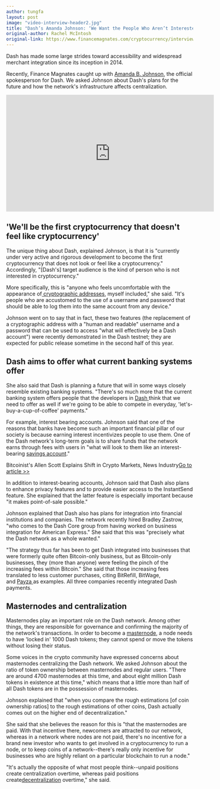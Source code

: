 ```yaml
---
author: tungfa
layout: post
image: "video-interview-header2.jpg"
title: "Dash’s Amanda Johnson: ‘We Want the People Who Aren’t Interested in Crypto’"
original-author: Rachel McIntosh
original-link: https://www.financemagnates.com/cryptocurrency/interview/dashs-amanda-johnson-want-people-arent-interested-crypto/
---
```



Dash has made some large strides toward accessibility and widespread merchant integration since its inception in 2014.

Recently, Finance Magnates caught up with [Amanda B. Johnson](https://www.financemagnates.com/cryptocurrency/interview/dashs-amanda-b-johnson-talks-future-cryptocurrency/), the official spokesperson for Dash. We asked Johnson about Dash's plans for the future and how the network's infrastructure affects centralization.

<iframe width="560" height="315" src="https://www.youtube.com/embed/869rPb3TQG4" frameborder="0" allow="autoplay; encrypted-media" allowfullscreen></iframe>

'We'll be the first cryptocurrency that doesn't feel like cryptocurrency'
-------------------------------------------------------------------------

The unique thing about Dash, explained Johnson, is that it is "currently under very active and rigorous development to become the first cryptocurrency that does not look or feel like a cryptocurrency." Accordingly, "[Dash's] target audience is the kind of person who is not interested in cryptocurrency."

More specifically, this is "anyone who feels uncomfortable with the appearance of[ cryptographic addresses](https://www.financemagnates.com/cryptocurrency/news/blockchain-warns-of-duplicate-bitcoin-addresses-on-android/), myself included," she said. "It's people who are accustomed to the use of a username and password that should be able to log them into the same account from any device."

Johnson went on to say that in fact, these two features (the replacement of a cryptographic address with a "human and readable" username and a password that can be used to access "what will effectively be a Dash account") were recently demonstrated in the Dash testnet; they are expected for public release sometime in the second half of this year.

Dash aims to offer what current banking systems offer
-----------------------------------------------------

She also said that Dash is planning a future that will in some ways closely resemble existing banking systems. "There's so much more that the current banking system offers people that the developers in [Dash ](https://www.financemagnates.com/cryptocurrency/news/dashs-12-2-software-upgrade-reduces-fees-increases-speed/)think that we need to offer as well if we're going to be able to compete in everyday, 'let's-buy-a-cup-of-coffee' payments."

For example, interest bearing accounts. Johnson said that one of the reasons that banks have become such an important financial pillar of our society is because earning interest incentivizes people to use them. One of the Dash network's long-term goals is to share funds that the network earns through fees with users in "what will look to them like an interest-bearing [savings account](https://www.financemagnates.com/cryptocurrency/news/stellar-envisioned-for-savings-accounts-for-unbanked-in-africa/)."


Bitcoinist's Allen Scott Explains Shift in Crypto Markets, News Industry[Go to article >>](https://www.financemagnates.com/thought-leadership/thought-leadershipbitcoinists-allen-scott-explains-shift-in-crypto-markets-news-industry/)

In addition to interest-bearing accounts, Johnson said that Dash also plans to enhance privacy features and to provide easier access to the InstantSend feature. She explained that the latter feature is especially important because "it makes point-of-sale possible."

Johnson explained that Dash also has plans for integration into financial institutions and companies. The network recently hired Bradley Zastrow, "who comes to the Dash Core group from having worked on business integration for American Express." She said that this was "precisely what the Dash network as a whole wanted."

"The strategy thus far has been to get Dash integrated into businesses that were formerly quite often Bitcoin-only business, but as Bitcoin-only businesses, they (more than anyone) were feeling the pinch of the increasing fees within Bitcoin." She said that those increasing fees translated to less customer purchases, citing BitRefill, BitWage, and [Payza ](https://www.financemagnates.com/cryptocurrency/exchange/payza-adds-50-bitcoin-alternatives-cryptocurrency-exchange/)as examples. All three companies recently integrated Dash payments.

Masternodes and centralization
------------------------------

Masternodes play an important role on the Dash network. Among other things, they are responsible for governance and confirming the majority of the network's transactions. In order to become a [masternode](https://www.financemagnates.com/cryptocurrency/innovation/dash-masternode-service-provider-node40-unveil-portfolio-insight-reports/), a node needs to have 'locked in' 1000 Dash tokens; they cannot spend or move the tokens without losing their status.

Some voices in the crypto community have expressed concerns about masternodes centralizing the Dash network. We asked Johnson about the ratio of token ownership between masternodes and regular users. "There are around 4700 masternodes at this time, and about eight million Dash tokens in existence at this time," which means that a little more than half of all Dash tokens are in the possession of masternodes.

Johnson explained that "when you compare the rough estimations [of coin ownership ratios] to the rough estimations of other coins, Dash actually comes out on the higher end of decentralization."

She said that she believes the reason for this is "that the masternodes are paid. With that incentive there, newcomers are attracted to our network, whereas in a network where nodes are not paid, there's no incentive for a brand new investor who wants to get involved in a cryptocurrency to run a node, or to keep coins of a network--there's really only incentive for businesses who are highly reliant on a particular blockchain to run a node."

"It's actually the opposite of what most people think--unpaid positions create centralization overtime, whereas paid positions create[decentralization](https://www.financemagnates.com/cryptocurrency/news/no-taxation-without-decentralization-irs-closes-crypto/) overtime," she said.
